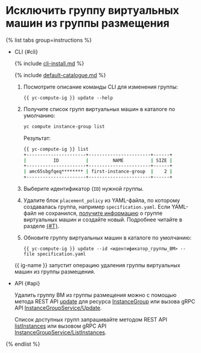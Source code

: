 # Исключить группу виртуальных машин из группы размещения

{% list tabs group=instructions %}

- CLI {#cli}

  {% include [cli-install.md](../../../_includes/cli-install.md) %}

  {% include [default-catalogue.md](../../../_includes/default-catalogue.md) %}

  1. Посмотрите описание команды CLI для изменения группы:

      ```
      {{ yc-compute-ig }} update --help
      ```

  1. Получите список групп виртуальных машин в каталоге по умолчанию:

      ```bash
      yc compute instance-group list
      ```

      Результат:

      ```bash
      {{ yc-compute-ig }} list
      +----------------------+-----------------------+------+
      |          ID          |         NAME          | SIZE |
      +----------------------+-----------------------+------+
      | amc65sbgfqeq******** | first-instance-group  |    2 |
      +----------------------+-----------------------+------+
      ```

  1. Выберите идентификатор (`ID`) нужной группы.
  1. Удалите блок `placement_policy` из YAML-файла, по которому создавалась группа, например `specification.yaml`. Если YAML-файл не сохранился, [получите информацию](../instance-groups/get-info.md) о группе виртуальных машин и создайте новый. Подробнее читайте в разделе [{#T}](../instance-groups/create-fixed-group.md).
  1. Обновите группу виртуальных машин в каталоге по умолчанию:

      ```
      {{ yc-compute-ig }} update --id <идентификатор_группы_ВМ> --file specification.yaml
      ```

  {{ ig-name }} запустит операцию удаления группы виртуальных машин из группы размещения.

- API {#api}

  Удалить группу ВМ из группы размещения можно с помощью метода REST API [update](../../api-ref/InstanceGroup/update.md) для ресурса [InstanceGroup](../../api-ref/InstanceGroup/index.md) или вызова gRPC API [InstanceGroupService/Update](../../api-ref/grpc/instance_group_service.md#Update).

  Список доступных групп запрашивайте методом REST API [listInstances](../../api-ref/InstanceGroup/listInstances.md) или вызовом gRPC API [InstanceGroupService/ListInstances](../../api-ref/grpc/instance_group_service.md#ListInstances).

{% endlist %}
